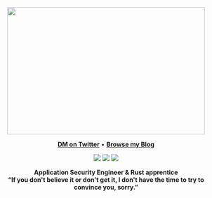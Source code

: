 <div align="center">
<img src="https://github.com/0xEval/0xeval/blob/master/banner.gif" width=450px height=291px/>
</div>

<p align="center">
<b><a href="https://twitter.com/0xeval">DM on Twitter</a></b>
•
<b><a href="https://0xeval.netlify.app">Browse my Blog</a></b>
</p>

<p align="center">
<img src="https://img.shields.io/badge/rust-%23000000.svg?&style=for-the-badge&logo=rust&logoColor=white"/>
<img src="https://img.shields.io/badge/Solidity-e6e6e6?style=for-the-badge&logo=solidity&logoColor=black"/>
<img src="https://img.shields.io/badge/neovim-%2357A143.svg?&style=for-the-badge&logo=neovim&logoColor=white"/>
</p>

<div align='center'>
<b>Application Security Engineer & Rust apprentice</b><br>
<b>“If you don't believe it or don't get it, I don't have the time to try to convince you, sorry.”</b>
</div>

